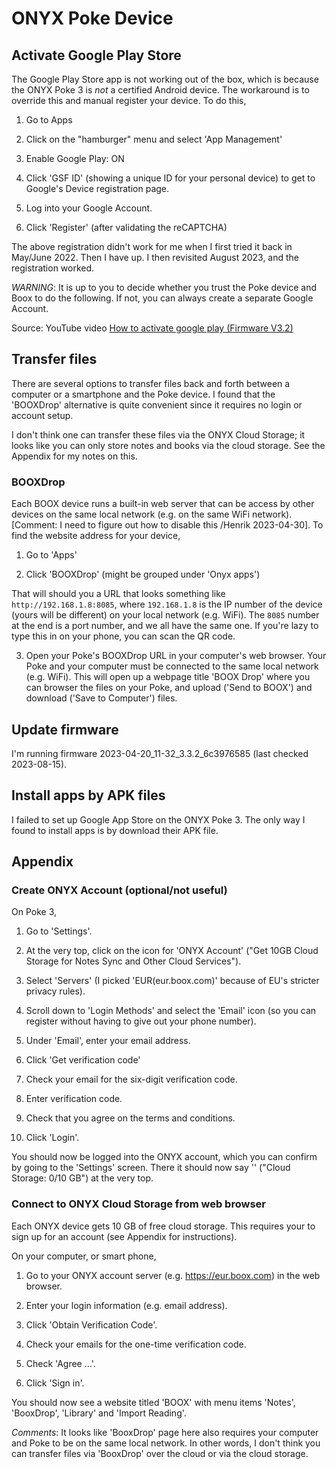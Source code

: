 # ONYX Poke Device

## Activate Google Play Store

The Google Play Store app is not working out of the box, which is
because the ONYX Poke 3 is _not_ a certified Android device.  The
workaround is to override this and manual register your device.  To do
this,

1. Go to Apps

2. Click on the "hamburger" menu and select 'App Management'

3. Enable Google Play: ON

4. Click 'GSF ID' (showing a unique ID for your personal device) to
   get to Google's Device registration page.

5. Log into your Google Account.

6. Click 'Register' (after validating the reCAPTCHA)

The above registration didn't work for me when I first tried it back
in May/June 2022.  Then I have up.  I then revisited August 2023, and
the registration worked.

_WARNING_: It is up to you to decide whether you trust the Poke device
and Boox to do the following. If not, you can always create a separate
Google Account.


Source: YouTube video [How to activate google play (Firmware
V3.2)](https://www.youtube.com/watch?v=QcH3KOQmCDA)



## Transfer files

There are several options to transfer files back and forth between a
computer or a smartphone and the Poke device.  I found that the
'BOOXDrop' alternative is quite convenient since it requires no login
or account setup.

I don't think one can transfer these files via the ONYX Cloud Storage;
it looks like you can only store notes and books via the cloud
storage.  See the Appendix for my notes on this.


### BOOXDrop

Each BOOX device runs a built-in web server that can be access by
other devices on the same local network (e.g. on the same WiFi
network). [Comment: I need to figure out how to disable this /Henrik
2023-04-30].  To find the website address for your device,

1. Go to 'Apps'

2. Click 'BOOXDrop' (might be grouped under 'Onyx apps')

That will should you a URL that looks something like
`http://192.168.1.8:8085`, where `192.168.1.8` is the IP number of the
device (yours will be different) on your local network (e.g. WiFi).
The `8085` number at the end is a port number, and we all have the
same one.  If you're lazy to type this in on your phone, you can scan
the QR code.

3. Open your Poke's BOOXDrop URL in your computer's web browser.  Your
   Poke and your computer must be connected to the same local network
   (e.g. WiFi).  This will open up a webpage title 'BOOX Drop' where
   you can browser the files on your Poke, and upload ('Send to BOOX')
   and download ('Save to Computer') files.


## Update firmware

I'm running firmware 2023-04-20_11-32_3.3.2_6c3976585 (last checked
2023-08-15).


## Install apps by APK files

I failed to set up Google App Store on the ONYX Poke 3.  The only way
I found to install apps is by download their APK file.




## Appendix

### Create ONYX Account (optional/not useful)

On Poke 3,

1. Go to 'Settings'.

2. At the very top, click on the icon for 'ONYX Account' ("Get 10GB
   Cloud Storage for Notes Sync and Other Cloud Services").

3. Select 'Servers' (I picked 'EUR(eur.boox.com)' because of EU's
   stricter privacy rules).

4. Scroll down to 'Login Methods' and select the 'Email' icon (so you
   can register without having to give out your phone number).

5. Under 'Email', enter your email address.

6. Click 'Get verification code'

7. Check your email for the six-digit verification code.

8. Enter verification code.

9. Check that you agree on the terms and conditions.

10. Click 'Login'.

You should now be logged into the ONYX account, which you can confirm
by going to the 'Settings' screen. There it should now say '<your
email address>' ("Cloud Storage: 0/10 GB") at the very top.



### Connect to ONYX Cloud Storage from web browser

Each ONYX device gets 10 GB of free cloud storage.  This requires your
to sign up for an account (see Appendix for instructions).

On your computer, or smart phone,

1. Go to your ONYX account server (e.g. <https://eur.boox.com>) in the
   web browser.

2. Enter your login information (e.g. email address).

3. Click 'Obtain Verification Code'.

4. Check your emails for the one-time verification code.

5. Check 'Agree ...'.

6. Click 'Sign in'.

You should now see a website titled 'BOOX' with menu items 'Notes',
'BooxDrop', 'Library' and 'Import Reading'.

_Comments_: It looks like 'BooxDrop' page here also requires your
computer and Poke to be on the same local network. In other words, I
don't think you can transfer files via 'BooxDrop' over the cloud or
via the cloud storage.


